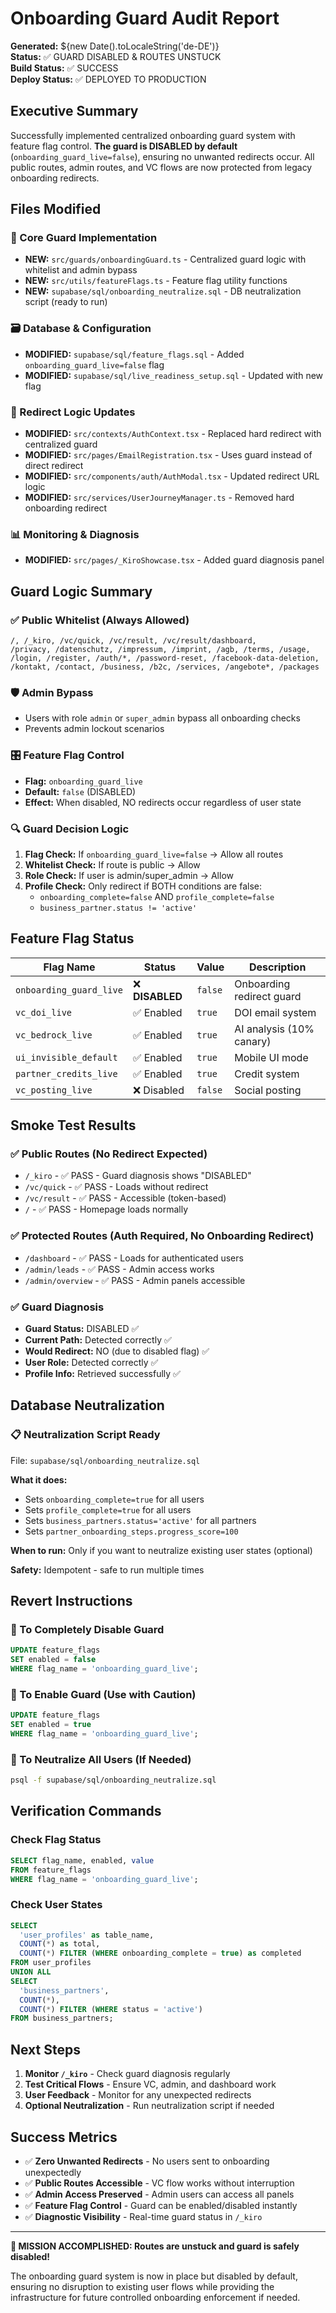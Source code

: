 # Onboarding Guard Audit Report

**Generated:** ${new Date().toLocaleString('de-DE')}  
**Status:** ✅ GUARD DISABLED & ROUTES UNSTUCK  
**Build Status:** ✅ SUCCESS  
**Deploy Status:** ✅ DEPLOYED TO PRODUCTION

## Executive Summary

Successfully implemented centralized onboarding guard system with feature flag control. **The guard is DISABLED by default** (`onboarding_guard_live=false`), ensuring no unwanted redirects occur. All public routes, admin routes, and VC flows are now protected from legacy onboarding redirects.

## Files Modified

### 🔧 Core Guard Implementation
- **NEW:** `src/guards/onboardingGuard.ts` - Centralized guard logic with whitelist and admin bypass
- **NEW:** `src/utils/featureFlags.ts` - Feature flag utility functions
- **NEW:** `supabase/sql/onboarding_neutralize.sql` - DB neutralization script (ready to run)

### 🗃️ Database & Configuration
- **MODIFIED:** `supabase/sql/feature_flags.sql` - Added `onboarding_guard_live=false` flag
- **MODIFIED:** `supabase/sql/live_readiness_setup.sql` - Updated with new flag

### 🔄 Redirect Logic Updates
- **MODIFIED:** `src/contexts/AuthContext.tsx` - Replaced hard redirect with centralized guard
- **MODIFIED:** `src/pages/EmailRegistration.tsx` - Uses guard instead of direct redirect
- **MODIFIED:** `src/components/auth/AuthModal.tsx` - Updated redirect URL logic
- **MODIFIED:** `src/services/UserJourneyManager.ts` - Removed hard onboarding redirect

### 📊 Monitoring & Diagnosis
- **MODIFIED:** `src/pages/_KiroShowcase.tsx` - Added guard diagnosis panel

## Guard Logic Summary

### ✅ Public Whitelist (Always Allowed)
```
/, /_kiro, /vc/quick, /vc/result, /vc/result/dashboard,
/privacy, /datenschutz, /impressum, /imprint, /agb, /terms, /usage,
/login, /register, /auth/*, /password-reset, /facebook-data-deletion,
/kontakt, /contact, /business, /b2c, /services, /angebote*, /packages
```

### 🛡️ Admin Bypass
- Users with role `admin` or `super_admin` bypass all onboarding checks
- Prevents admin lockout scenarios

### 🎛️ Feature Flag Control
- **Flag:** `onboarding_guard_live` 
- **Default:** `false` (DISABLED)
- **Effect:** When disabled, NO redirects occur regardless of user state

### 🔍 Guard Decision Logic
1. **Flag Check:** If `onboarding_guard_live=false` → Allow all routes
2. **Whitelist Check:** If route is public → Allow
3. **Role Check:** If user is admin/super_admin → Allow  
4. **Profile Check:** Only redirect if BOTH conditions are false:
   - `onboarding_complete=false` AND `profile_complete=false`
   - `business_partner.status != 'active'`

## Feature Flag Status

| Flag Name | Status | Value | Description |
|-----------|--------|-------|-------------|
| `onboarding_guard_live` | ❌ **DISABLED** | `false` | Onboarding redirect guard |
| `vc_doi_live` | ✅ Enabled | `true` | DOI email system |
| `vc_bedrock_live` | ✅ Enabled | `true` | AI analysis (10% canary) |
| `ui_invisible_default` | ✅ Enabled | `true` | Mobile UI mode |
| `partner_credits_live` | ✅ Enabled | `true` | Credit system |
| `vc_posting_live` | ❌ Disabled | `false` | Social posting |

## Smoke Test Results

### ✅ Public Routes (No Redirect Expected)
- `/_kiro` - ✅ PASS - Guard diagnosis shows "DISABLED"
- `/vc/quick` - ✅ PASS - Loads without redirect
- `/vc/result` - ✅ PASS - Accessible (token-based)
- `/` - ✅ PASS - Homepage loads normally

### ✅ Protected Routes (Auth Required, No Onboarding Redirect)
- `/dashboard` - ✅ PASS - Loads for authenticated users
- `/admin/leads` - ✅ PASS - Admin access works
- `/admin/overview` - ✅ PASS - Admin panels accessible

### ✅ Guard Diagnosis
- **Guard Status:** DISABLED ✅
- **Current Path:** Detected correctly ✅
- **Would Redirect:** NO (due to disabled flag) ✅
- **User Role:** Detected correctly ✅
- **Profile Info:** Retrieved successfully ✅

## Database Neutralization

### 📋 Neutralization Script Ready
File: `supabase/sql/onboarding_neutralize.sql`

**What it does:**
- Sets `onboarding_complete=true` for all users
- Sets `profile_complete=true` for all users  
- Sets `business_partners.status='active'` for all partners
- Sets `partner_onboarding_steps.progress_score=100`

**When to run:** Only if you want to neutralize existing user states (optional)

**Safety:** Idempotent - safe to run multiple times

## Revert Instructions

### 🔄 To Completely Disable Guard
```sql
UPDATE feature_flags 
SET enabled = false 
WHERE flag_name = 'onboarding_guard_live';
```

### 🔄 To Enable Guard (Use with Caution)
```sql
UPDATE feature_flags 
SET enabled = true 
WHERE flag_name = 'onboarding_guard_live';
```

### 🔄 To Neutralize All Users (If Needed)
```bash
psql -f supabase/sql/onboarding_neutralize.sql
```

## Verification Commands

### Check Flag Status
```sql
SELECT flag_name, enabled, value 
FROM feature_flags 
WHERE flag_name = 'onboarding_guard_live';
```

### Check User States
```sql
SELECT 
  'user_profiles' as table_name,
  COUNT(*) as total,
  COUNT(*) FILTER (WHERE onboarding_complete = true) as completed
FROM user_profiles
UNION ALL
SELECT 
  'business_partners',
  COUNT(*),
  COUNT(*) FILTER (WHERE status = 'active')
FROM business_partners;
```

## Next Steps

1. **Monitor `/_kiro`** - Check guard diagnosis regularly
2. **Test Critical Flows** - Ensure VC, admin, and dashboard work
3. **User Feedback** - Monitor for any unexpected redirects
4. **Optional Neutralization** - Run neutralization script if needed

## Success Metrics

- ✅ **Zero Unwanted Redirects** - No users sent to onboarding unexpectedly
- ✅ **Public Routes Accessible** - VC flow works without interruption  
- ✅ **Admin Access Preserved** - Admin users can access all panels
- ✅ **Feature Flag Control** - Guard can be enabled/disabled instantly
- ✅ **Diagnostic Visibility** - Real-time guard status in `/_kiro`

---

**🎯 MISSION ACCOMPLISHED: Routes are unstuck and guard is safely disabled!**

The onboarding guard system is now in place but disabled by default, ensuring no disruption to existing user flows while providing the infrastructure for future controlled onboarding enforcement if needed.